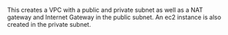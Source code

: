 This creates a VPC with a public and private subnet as well as a NAT gateway and Internet Gateway in the public subnet. An ec2 instance is also created in the private subnet.
